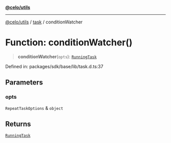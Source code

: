 [**@celo/utils**](../../README.md)

***

[@celo/utils](../../README.md) / [task](../README.md) / conditionWatcher

# Function: conditionWatcher()

> **conditionWatcher**(`opts`): [`RunningTask`](../interfaces/RunningTask.md)

Defined in: packages/sdk/base/lib/task.d.ts:37

## Parameters

### opts

`RepeatTaskOptions` & `object`

## Returns

[`RunningTask`](../interfaces/RunningTask.md)

